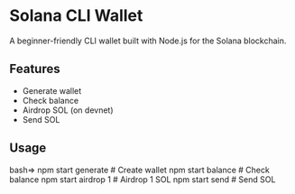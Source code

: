 # Solana CLI Wallet

A beginner-friendly CLI wallet built with Node.js for the Solana blockchain.

## Features

- Generate wallet
- Check balance
- Airdrop SOL (on devnet)
- Send SOL

## Usage

bash=>
npm start generate         # Create wallet
npm start balance          # Check balance
npm start airdrop 1        # Airdrop 1 SOL
npm start send <TO> <AMT>  # Send SOL
